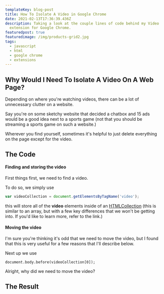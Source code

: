 ```yaml
---
templateKey: blog-post
title: How To Isolate A Video in Google Chrome
date: 2021-02-13T17:36:39.436Z
description: Taking a look at the couple lines of code behind my Video Isolator
  extension for Google Chrome.
featuredpost: true
featuredimage: /img/products-grid2.jpg
tags:
  - javascript
  - html
  - google chrome
  - extensions
---
```

## Why Would I Need To Isolate A Video On A Web Page?

Depending on where you're watching videos, there can be a lot of unnecessary clutter on a website. 

Say you're on some sketchy website that decided a chatbox and 15 ads would be a good idea next to a sports game (not that you should be streaming a sports game on such a website.)

Wherever you find yourself, sometimes it's helpful to just delete everything on the page except for the video.

## The Code

#### Finding and storing the video

First things first, we need to find a video.

To do so, we simply use 

```javascript
var videoCollection = document.getElementsByTagName('video');
```

this will store all of the **video** elements inside of an [HTMLCollection](https://developer.mozilla.org/en-US/docs/Web/API/HTMLCollection) (this is similar to an array, but with a few key differences that we won't be getting into. If you'd like to learn more, refer to the link.)

#### Moving the video

I'm sure you're thinking it's odd that we need to move the video, but I found that this is very useful for a few reasons that I'll describe below.

Next up we use 

```
document.body.before(videoCollection[0]);
```

Alright, why did we need to move the video?





## The Result